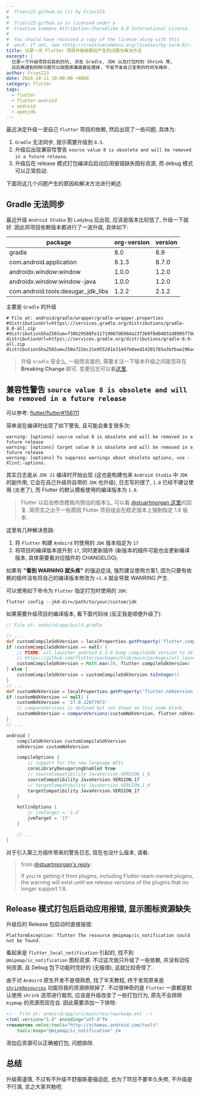 ```yaml
---
#  friesi23.github.io (c) by FriesI23
#
#  friesi23.github.io is licensed under a
#  Creative Commons Attribution-ShareAlike 4.0 International License.
#
#  You should have received a copy of the license along with this
#  work. If not, see <http://creativecommons.org/licenses/by-sa/4.0/>.
title: 记录一次 Flutter 项目升级依赖后产生的问题与解决方法
excerpt: |
  记录一下升级项目后踩到的坑, 涉及 Gradle, JDK 以及打包时的 Shrink 等,
  日后再遇到同样问题可以按图索骥直接处理掉, 节省节省自己宝贵的时间与绳命.
author: FriesI23
date: 2024-10-11 18:00:00 +0800
category: flutter
tags:
  - flutter
  - flutter-android
  - android
  - openjdk
---
```


最近决定升级一波自己 `Flutter` 项目的依赖, 然后出现了一些问题, 具体为:

1. `Gradle` 无法同步, 提示需要升级到 `8.5`.
2. 升级后出现兼容性警告 `source value 8 is obsolete and will be removed in a future release`.
3. 升级后在 release 模式打包编译后启动应用报错缺失图标资源, 而 debug 模式可以正常启动.

下面将这几个问题产生的原因和解决方法进行阐述.

## Gradle 无法同步

最近升级 `Android Studio` 到 `Ladybug` 后出现, 应该是版本比较低了, 升级一下就好.
因此将项目依赖版本都进行了一波升级, 具体如下:

| package                            | org-version | version |
| ---------------------------------- | ----------- | ------- |
| gradle                             | 8.0         | 8.9     |
| com.android.application            | 8.1.3       | 8.7.0   |
| androidx.window:window             | 1.0.0       | 1.2.0   |
| androidx.window:window-java        | 1.0.0       | 1.2.0   |
| com.android.tools:desugar_jdk_libs | 1.2.2       | 2.1.2   |

主要是 `Gradle` 的升级

```property
# File at: android/gradle/wrapper/gradle-wrapper.properties
#distributionUrl=https\://services.gradle.org/distributions/gradle-8.0-all.zip
#distributionSha256Sum=f30b29580fe11719087d698da23f3b0f0d04031d8995f7dd8275a31f7674dc01
distributionUrl=https\://services.gradle.org/distributions/gradle-8.9-all.zip
distributionSha256Sum=258e722ec21e955201e31447b0aed14201765a3bfbae296a46cf60b70e66db70
```

> 升级 `Gradle` 安全么, 一般而言是的, 需要关注一下版本升级之间是否存在 **Breaking Change** 即可.
> 变更日志可以看[这里][gradle-changelog].

## 兼容性警告 `source value 8 is obsolete and will be removed in a future release`

可以参考: [flutter/flutter#156111](https://github.com/flutter/flutter/issues/156111)

简单说在编译时出现了如下警告, 且可能会重复很多次:

```log
warning: [options] source value 8 is obsolete and will be removed in a future release
warning: [options] target value 8 is obsolete and will be removed in a future release
warning: [options] To suppress warnings about obsolete options, use -Xlint:-options.
```

其实日志是从 `JDK 21` 编译时开始出现 (这也是构建也来 `Android Studio` 中 `JDK` 的副作用, 它会在自己升级将自带的 `JDK` 也升级),
日志写的很了, `1.8` 已经不建议使用 (太老了), 而 Flutter 的默认模板使用的编译版本为 `1.8`.

> Flutter 以后会修改模板内预设的版本么, 可以看 [@stuartmorgan 这里][flutter-1.8]的回复.
> 简而言之出于一些原因 Flutter 项目组会在稳定版本上强制指定 1.8 版本.

这里有几种解决思路:

1. 将 `Flutter` 构建 `Andoird` 时使用的 `JDK` 版本指定为 `17`
2. 将项目的编译版本提升到 `17`, 同时更新插件 (新版本的插件可能也会更新编译版本, 具体需要看对应插件的 CHANGELOG).

如果有 **"看到 WARNING 就头疼"** 的强迫症话, 强烈建议使用方案1,
因为只要有依赖的插件没有将自己的编译版本修改为 `>1.8` 就会导致 WANRING 产生.

可以使用如下命令为 `Flutter` 指定打包时使用的 `JDK`:

```shell
flutter config --jkd-dir=/path/to/your/custom/jdk
```

如果需要升级项目的编译版本, 看下面代码块 (反正我是顺便升级了):

```groovy
// File at: andoird/app/build.gradle

// ...
def customCompileSdkVersion = localProperties.getProperty('flutter.compileSdkVersion')
if (customCompileSdkVersion == null) {
    // FIXME: url_launcher_android 6.3.0 bump compileSdk version to 34.
    // https://github.com/flutter/packages/blob/main/packages/url_launcher/url_launcher_android/CHANGELOG.md
    customCompileSdkVersion = Math.max(34, flutter.compileSdkVersion)
} else {
    customCompileSdkVersion = customCompileSdkVersion.toInteger()
}
// ...
def customNdkVersion = localProperties.getProperty('flutter.ndkVersion')
if (customNdkVersion == null) {
    customNdkVersion = '27.0.12077973'
    // compareVersions is defined but not shown on this code block.
    customNdkVersion = compareVersions(customNdkVersion, flutter.ndkVersion) > 0 ? customNdkVersion : flutter.ndkVersion
}
// ...

android {
    compileSdkVersion customCompileSdkVersion
    ndkVersion customNdkVersion

    compileOptions {
        // support for the new language APIs
        coreLibraryDesugaringEnabled true
        // sourceCompatibility JavaVersion.VERSION_1_8
        sourceCompatibility JavaVersion.VERSION_17
        // targetCompatibility JavaVersion.VERSION_1_8
        targetCompatibility JavaVersion.VERSION_17
    }

    kotlinOptions {
        // jvmTarget = '1.8'
        jvmTarget = '17'
    }

    // ...
}
```

对于引入第三方插件带来的警告日志, 现在也没什么版本, 请看:

> from [@stuartmorgan's reply](https://github.com/flutter/flutter/issues/156111#issuecomment-2391674300):
>
> If you're getting it from plugins, including Flutter-team-owned plugins,
> the warning will exist until we release versions of the plugins that no longer support 1.8.

## Release 模式打包后启动应用报错, 显示图标资源缺失

升级后的 Release 包启动时直接报错:

```log
PlatformException: flutter The resource @mipmap/ic_notification could not be found.
```

看起来是 `flutter_local_notification` 引起的, 找不到 `@mipmap/ic_notification` 图标资源.
不过这次我只升级了一些依赖, 并没有动任何资源, 且 Debug 包下功能时完好的 (无报错), 这就比较奇怪了.

由于对 `Andoird` 原生开发不是很熟悉, 找了半天教程,
终于发现原来是 [`shrinkResources`][android-shrink] 功能将我的资源排除掉了.
不过很神奇的是 `Flutter` 一直都是默认使用 `shrink` 选项进行裁剪, 应该是升级改变了一些打包行为,
原先不会排除 `mipmap` 的资源而现在会. 因此需要添加一下排除:

```xml
<!-- File at: andoird/app/src/main/res/raw/keep.xml -->
<?xml version="1.0" encoding="utf-8"?>
<resources xmlns:tools="http://schemas.android.com/tools"
    tools:keep="@mipmap/ic_notification" />
```

添加后资源可以正确被打包, 问题排除.

## 总结

升级需谨慎, 不过有不升级不舒服斯基强迫症, 也为了项目不要年久失修, 不升级是不行滴, 总之大家共勉吧.

<!-- refs -->

[flutter-1.8]: https://github.com/flutter/flutter/issues/156111#issuecomment-2391674300
[gradle-changelog]: https://github.com/realm/realm-java/blob/main/CHANGELOG.md
[android-shrink]: https://developer.android.com/build/shrink-code
